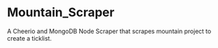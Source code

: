 # Mountain_Scraper
A Cheerio and MongoDB Node Scraper that scrapes mountain project to create a ticklist. 
